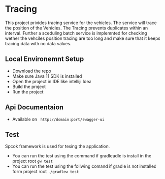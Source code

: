 # Tracing

This project privides tracing service for the vehicles. The service will trace the position of the Vehicles. The Tracing prevents duplicates within an interval. Further a sceduling batch service is implemnted for checking wether the vehciles position tracing are too long and make sure that it keeps tracing data with no data values. 

## Local Environemnt Setup 
- Download the repo
- Make sure Java 11 SDK is installed
- Open the project in IDE like intelliji Idea
- Build the project
- Run the project

## Api Documentaion
- Available on ``` http://domain:port/swagger-ui```

## Test
Spcok framework is used for tesing the application. 
- You can run the test using the command if gradleadle is install in the project root
```gw test``` 
- You can run the test using the follwing comand if gradle is not installed form project root
```./gradlew test```


